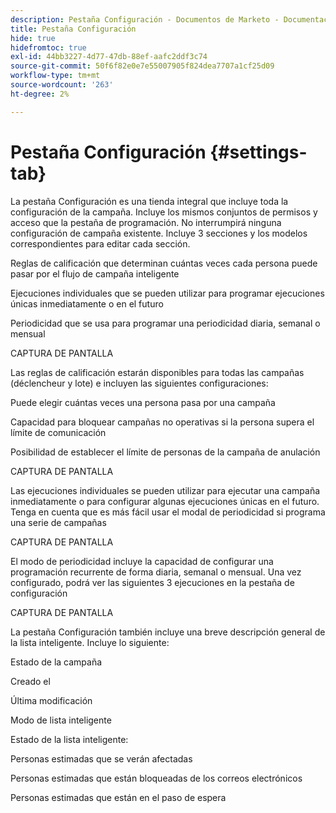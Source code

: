 ```yaml
---
description: Pestaña Configuración - Documentos de Marketo - Documentación del producto
title: Pestaña Configuración
hide: true
hidefromtoc: true
exl-id: 44bb3227-4d77-47db-88ef-aafc2ddf3c74
source-git-commit: 50f6f82e0e7e55007905f824dea7707a1cf25d09
workflow-type: tm+mt
source-wordcount: '263'
ht-degree: 2%

---
```


# Pestaña Configuración {#settings-tab}

La pestaña Configuración es una tienda integral que incluye toda la configuración de la campaña. Incluye los mismos conjuntos de permisos y acceso que la pestaña de programación. No interrumpirá ninguna configuración de campaña existente. Incluye 3 secciones y los modelos correspondientes para editar cada sección.

Reglas de calificación que determinan cuántas veces cada persona puede pasar por el flujo de campaña inteligente

Ejecuciones individuales que se pueden utilizar para programar ejecuciones únicas inmediatamente o en el futuro

Periodicidad que se usa para programar una periodicidad diaria, semanal o mensual

CAPTURA DE PANTALLA

Las reglas de calificación estarán disponibles para todas las campañas (déclencheur y lote) e incluyen las siguientes configuraciones:

Puede elegir cuántas veces una persona pasa por una campaña

Capacidad para bloquear campañas no operativas si la persona supera el límite de comunicación

Posibilidad de establecer el límite de personas de la campaña de anulación

CAPTURA DE PANTALLA

Las ejecuciones individuales se pueden utilizar para ejecutar una campaña inmediatamente o para configurar algunas ejecuciones únicas en el futuro. Tenga en cuenta que es más fácil usar el modal de periodicidad si programa una serie de campañas

CAPTURA DE PANTALLA

El modo de periodicidad incluye la capacidad de configurar una programación recurrente de forma diaria, semanal o mensual. Una vez configurado, podrá ver las siguientes 3 ejecuciones en la pestaña de configuración

CAPTURA DE PANTALLA

La pestaña Configuración también incluye una breve descripción general de la lista inteligente. Incluye lo siguiente:

Estado de la campaña

Creado el

Última modificación

Modo de lista inteligente

Estado de la lista inteligente:

Personas estimadas que se verán afectadas

Personas estimadas que están bloqueadas de los correos electrónicos

Personas estimadas que están en el paso de espera

